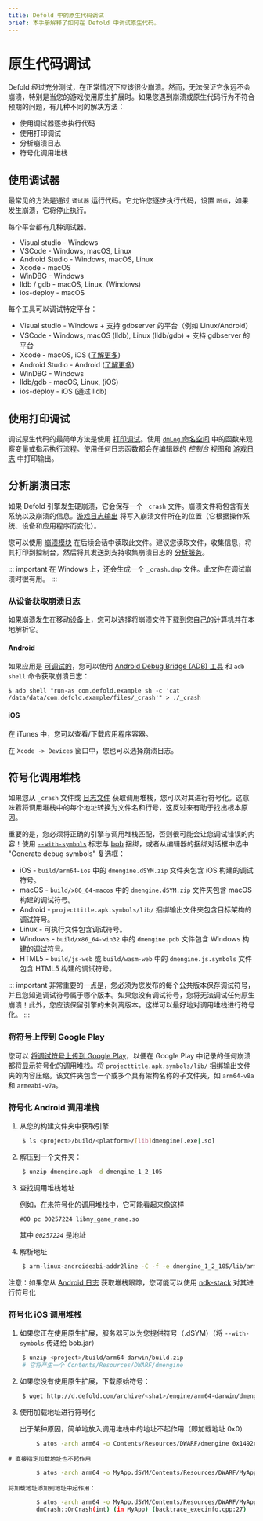 ```yaml
---
title: Defold 中的原生代码调试
brief: 本手册解释了如何在 Defold 中调试原生代码。
---
```


# 原生代码调试

Defold 经过充分测试，在正常情况下应该很少崩溃。然而，无法保证它永远不会崩溃，特别是当您的游戏使用原生扩展时。如果您遇到崩溃或原生代码行为不符合预期的问题，有几种不同的解决方法：

* 使用调试器逐步执行代码
* 使用打印调试
* 分析崩溃日志
* 符号化调用堆栈


## 使用调试器

最常见的方法是通过 `调试器` 运行代码。它允许您逐步执行代码，设置 `断点`，如果发生崩溃，它将停止执行。

每个平台都有几种调试器。

* Visual studio - Windows
* VSCode - Windows, macOS, Linux
* Android Studio - Windows, macOS, Linux
* Xcode - macOS
* WinDBG - Windows
* lldb / gdb - macOS, Linux, (Windows)
* ios-deploy - macOS

每个工具可以调试特定平台：

* Visual studio - Windows + 支持 gdbserver 的平台（例如 Linux/Android）
* VSCode - Windows, macOS (lldb), Linux (lldb/gdb) + 支持 gdbserver 的平台
* Xcode -  macOS, iOS ([了解更多](/manuals/debugging-native-code-ios))
* Android Studio - Android ([了解更多](/manuals/debugging-native-code-android))
* WinDBG - Windows
* lldb/gdb - macOS, Linux, (iOS)
* ios-deploy - iOS (通过 lldb)


## 使用打印调试

调试原生代码的最简单方法是使用 [打印调试](http://en.wikipedia.org/wiki/Debugging#Techniques)。使用 [`dmLog` 命名空间](/ref/stable/dmLog/) 中的函数来观察变量或指示执行流程。使用任何日志函数都会在编辑器的 *控制台* 视图和 [游戏日志](/manuals/debugging-game-and-system-logs) 中打印输出。


## 分析崩溃日志

如果 Defold 引擎发生硬崩溃，它会保存一个 `_crash` 文件。崩溃文件将包含有关系统以及崩溃的信息。[游戏日志输出](/manuals/debugging-game-and-system-logs) 将写入崩溃文件所在的位置（它根据操作系统、设备和应用程序而变化）。

您可以使用 [崩溃模块](https://www.defold.com/ref/crash/) 在后续会话中读取此文件。建议您读取文件，收集信息，将其打印到控制台，然后将其发送到支持收集崩溃日志的 [分析服务](/tags/stars/analytics/)。

::: important
在 Windows 上，还会生成一个 `_crash.dmp` 文件。此文件在调试崩溃时很有用。
:::

### 从设备获取崩溃日志

如果崩溃发生在移动设备上，您可以选择将崩溃文件下载到您自己的计算机并在本地解析它。

#### Android

如果应用是 [可调试的](/manuals/project-settings/#android)，您可以使用 [Android Debug Bridge (ADB) 工具](https://developer.android.com/studio/command-line/adb.html) 和 `adb shell` 命令获取崩溃日志：

```
$ adb shell "run-as com.defold.example sh -c 'cat /data/data/com.defold.example/files/_crash'" > ./_crash
```

#### iOS

在 iTunes 中，您可以查看/下载应用程序容器。

在 `Xcode -> Devices` 窗口中，您也可以选择崩溃日志。


## 符号化调用堆栈

如果您从 `_crash` 文件或 [日志文件](/manuals/debugging-game-and-system-logs) 获取调用堆栈，您可以对其进行符号化。这意味着将调用堆栈中的每个地址转换为文件名和行号，这反过来有助于找出根本原因。

重要的是，您必须将正确的引擎与调用堆栈匹配，否则很可能会让您调试错误的内容！使用 [`--with-symbols`](https://www.defold.com/manuals/bob/) 标志与 [bob](https://www.defold.com/manuals/bob/) 捆绑，或者从编辑器的捆绑对话框中选中 "Generate debug symbols" 复选框：

* iOS - `build/arm64-ios` 中的 `dmengine.dSYM.zip` 文件夹包含 iOS 构建的调试符号。
* macOS - `build/x86_64-macos` 中的 `dmengine.dSYM.zip` 文件夹包含 macOS 构建的调试符号。
* Android - `projecttitle.apk.symbols/lib/` 捆绑输出文件夹包含目标架构的调试符号。
* Linux - 可执行文件包含调试符号。
* Windows - `build/x86_64-win32` 中的 `dmengine.pdb` 文件包含 Windows 构建的调试符号。
* HTML5 - `build/js-web` 或 `build/wasm-web` 中的 `dmengine.js.symbols` 文件包含 HTML5 构建的调试符号。


::: important
非常重要的一点是，您必须为您发布的每个公共版本保存调试符号，并且您知道调试符号属于哪个版本。如果您没有调试符号，您将无法调试任何原生崩溃！此外，您应该保留引擎的未剥离版本。这样可以最好地对调用堆栈进行符号化。
:::


### 将符号上传到 Google Play
您可以 [将调试符号上传到 Google Play](https://developer.android.com/studio/build/shrink-code#android_gradle_plugin_version_40_or_earlier_and_other_build_systems)，以便在 Google Play 中记录的任何崩溃都将显示符号化的调用堆栈。将 `projecttitle.apk.symbols/lib/` 捆绑输出文件夹的内容压缩。该文件夹包含一个或多个具有架构名称的子文件夹，如 `arm64-v8a` 和 `armeabi-v7a`。


### 符号化 Android 调用堆栈

1. 从您的构建文件夹中获取引擎

```sh
	$ ls <project>/build/<platform>/[lib]dmengine[.exe|.so]
```

2. 解压到一个文件夹：

```sh
	$ unzip dmengine.apk -d dmengine_1_2_105
```

3. 查找调用堆栈地址

	例如，在未符号化的调用堆栈中，它可能看起来像这样

	`#00 pc 00257224 libmy_game_name.so`

	其中 *`00257224`* 是地址

4. 解析地址

```sh
    $ arm-linux-androideabi-addr2line -C -f -e dmengine_1_2_105/lib/armeabi-v7a/libdmengine.so _address_
```

注意：如果您从 [Android 日志](/manuals/debugging-game-and-system-logs) 获取堆栈跟踪，您可能可以使用 [ndk-stack](https://developer.android.com/ndk/guides/ndk-stack.html) 对其进行符号化

### 符号化 iOS 调用堆栈

1. 如果您正在使用原生扩展，服务器可以为您提供符号（.dSYM）（将 `--with-symbols` 传递给 bob.jar）

```sh
	$ unzip <project>/build/arm64-darwin/build.zip
	# 它将产生一个 Contents/Resources/DWARF/dmengine
```

2. 如果您没有使用原生扩展，下载原始符号：

```sh
	$ wget http://d.defold.com/archive/<sha1>/engine/arm64-darwin/dmengine.dSYM
```

3. 使用加载地址进行符号化

	出于某种原因，简单地放入调用堆栈中的地址不起作用（即加载地址 0x0）

```sh
		$ atos -arch arm64 -o Contents/Resources/DWARF/dmengine 0x1492c4
```

	# 直接指定加载地址也不起作用

```sh
		$ atos -arch arm64 -o MyApp.dSYM/Contents/Resources/DWARF/MyApp -l0x100000000 0x1492c4
```

	将加载地址添加到地址中起作用：

```sh
		$ atos -arch arm64 -o MyApp.dSYM/Contents/Resources/DWARF/MyApp 0x1001492c4
		dmCrash::OnCrash(int) (in MyApp) (backtrace_execinfo.cpp:27)
```
